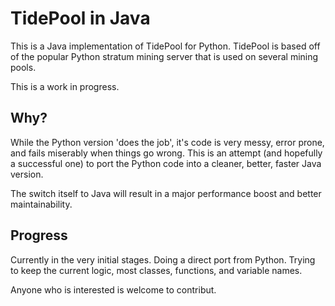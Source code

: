 TidePool in Java
============

This is a Java implementation of TidePool for Python.  TidePool is based off of the popular Python stratum mining server that is used on several mining pools.  

This is a work in progress.

Why?
-------

While the Python version 'does the job', it's code is very messy, error prone, and fails miserably when things go wrong. This is an attempt (and hopefully a successful one) to port the Python code into a cleaner, better, faster Java version. 

The switch itself to Java will result in a major performance boost and better maintainability.

Progress
----------

Currently in the very initial stages.  Doing a direct port from Python.  Trying to keep the current logic, most classes, functions, and variable names.

Anyone who is interested is welcome to contribut.
